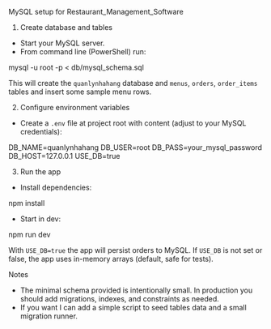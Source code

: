 MySQL setup for Restaurant_Management_Software

1) Create database and tables
- Start your MySQL server.
- From command line (PowerShell) run:

mysql -u root -p < db/mysql_schema.sql

This will create the `quanlynhahang` database and `menus`, `orders`, `order_items` tables and insert some sample menu rows.

2) Configure environment variables
- Create a `.env` file at project root with content (adjust to your MySQL credentials):

DB_NAME=quanlynhahang
DB_USER=root
DB_PASS=your_mysql_password
DB_HOST=127.0.0.1
USE_DB=true

3) Run the app
- Install dependencies:

npm install

- Start in dev:

npm run dev

With `USE_DB=true` the app will persist orders to MySQL. If `USE_DB` is not set or false, the app uses in-memory arrays (default, safe for tests).

Notes
- The minimal schema provided is intentionally small. In production you should add migrations, indexes, and constraints as needed.
- If you want I can add a simple script to seed tables data and a small migration runner.

